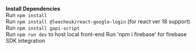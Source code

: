**Install Dependencies**\
Run `npm install`\
Run `npm install @leecheuk/react-google-login` (for react ver 18 support)\
Run `npm install gapi-script`\
Run `npm run dev` to host local front-end
Run 'npm i firebase' for firebase SDK integration
